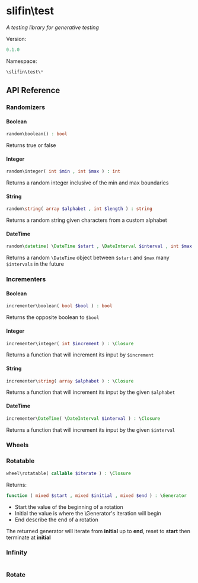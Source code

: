 # slifin\test
_A testing library for generative testing_

Version: 
```php
0.1.0
```

Namespace:

```php
\slifin\test\*
```

## API Reference

### Randomizers

#### Boolean
```php
random\boolean() : bool
```
Returns true or false
#### Integer
```php
random\integer( int $min , int $max ) : int
```
Returns a random integer inclusive of the min and max boundaries
#### String
```php
random\string( array $alphabet , int $length ) : string
```
Returns a random string given characters from a custom alphabet
#### DateTime
```php
random\datetime( \DateTime $start , \DateInterval $interval , int $max ) : \DateTime
```
Returns a random ```\DateTime``` object between ```$start``` and ```$max``` many ```$intervals``` in the future
### Incrementers

#### Boolean
```php
incrementer\boolean( bool $bool ) : bool
```
Returns the opposite boolean to ```$bool```
#### Integer
```php
incrementer\integer( int $increment ) : \Closure
```
Returns a function that will increment its input by ```$increment```
#### String
```php
incrementer\string( array $alphabet ) : \Closure
```
Returns a function that will increment its input by the given ```$alphabet```
#### DateTime
```php
incrementer\DateTime( \DateInterval $interval ) : \Closure
```
Returns a function that will increment its input by the given ```$interval```

### Wheels

### Rotatable
```php
wheel\rotatable( callable $iterate ) : \Closure
```
Returns:
```php 
function ( mixed $start , mixed $initial , mixed $end ) : \Generator
```
- Start the value of the beginning of a rotation
- Initial the value is where the \Generator's iteration will begin
- End describe the end of a rotation

The returned generator will iterate from **initial** up to **end**, reset to **start** then terminate at **initial**
### Infinity
```php
```
### Rotate
